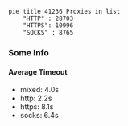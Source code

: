 
```mermaid
pie title 41236 Proxies in list
    "HTTP" : 28703
    "HTTPS": 10996
    "SOCKS" : 8765
```

### Some Info
#### Average Timeout

- mixed: 4.0s
- http: 2.2s
- https: 8.1s
- socks: 6.4s